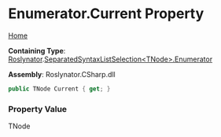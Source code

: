 # Enumerator\.Current Property <a name="_Top"></a>

[Home](../../../../README.md)

**Containing Type**: [Roslynator](../../../README.md#_Top)\.[SeparatedSyntaxListSelection\<TNode>.Enumerator](../README.md#_Top)

**Assembly**: Roslynator\.CSharp\.dll

```csharp
public TNode Current { get; }
```

### Property Value

TNode


